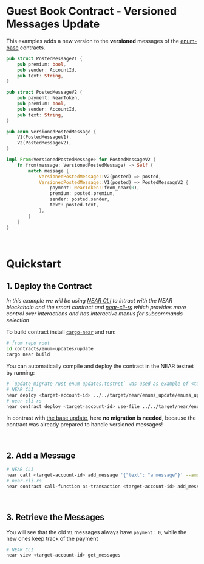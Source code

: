 # Guest Book Contract - Versioned Messages Update

This examples adds a new version to the **versioned** messages of the [enum-base](../base/) contracts.

```rust
pub struct PostedMessageV1 {
    pub premium: bool,
    pub sender: AccountId,
    pub text: String,
}

pub struct PostedMessageV2 {
    pub payment: NearToken,
    pub premium: bool,
    pub sender: AccountId,
    pub text: String,
}

pub enum VersionedPostedMessage {
    V1(PostedMessageV1),
    V2(PostedMessageV2),
}

impl From<VersionedPostedMessage> for PostedMessageV2 {
    fn from(message: VersionedPostedMessage) -> Self {
        match message {
            VersionedPostedMessage::V2(posted) => posted,
            VersionedPostedMessage::V1(posted) => PostedMessageV2 {
                payment: NearToken::from_near(0),
                premium: posted.premium,
                sender: posted.sender,
                text: posted.text,
            },
        }
    }
}
```

<br />

# Quickstart

## 1. Deploy the Contract

_In this example we will be using [NEAR CLI](https://github.com/near/near-cli)
to intract with the NEAR blockchain and the smart contract and [near-cli-rs](https://near.cli.rs)
which provides more control over interactions and has interactive menus for subcommands selection_

To build contract install [`cargo-near`](https://github.com/near/cargo-near) and run:

```bash
# from repo root
cd contracts/enum-updates/update
cargo near build
```

You can automatically compile and deploy the contract in the NEAR testnet by running:

```bash
# `update-migrate-rust-enum-updates.testnet` was used as example of <target-account-id>
# NEAR CLI
near deploy <target-account-id> ../../target/near/enums_update/enums_update.wasm
# near-cli-rs 
near contract deploy <target-account-id> use-file ../../target/near/enums_update/enums_update.wasm without-init-call network-config testnet sign-with-keychain send
```

In contrast with [the base update](../../basic-updates/update), here **no migration is needed**,
because the contract was already prepared to handle versioned messages!

<br />

## 2. Add a Message
```bash
# NEAR CLI
near call <target-account-id> add_message '{"text": "a message"}' --amount 0.1 --accountId <account>
# near-cli-rs 
near contract call-function as-transaction <target-account-id> add_message json-args '{"text": "a message"}' prepaid-gas '100.0 Tgas' attached-deposit '0.1 NEAR' sign-as <account> network-config testnet sign-with-keychain send
```

<br />

## 3. Retrieve the Messages
You will see that the old `V1` messages always have `payment: 0`, while the new ones keep track
of the payment

```bash
# NEAR CLI
near view <target-account-id> get_messages
```
